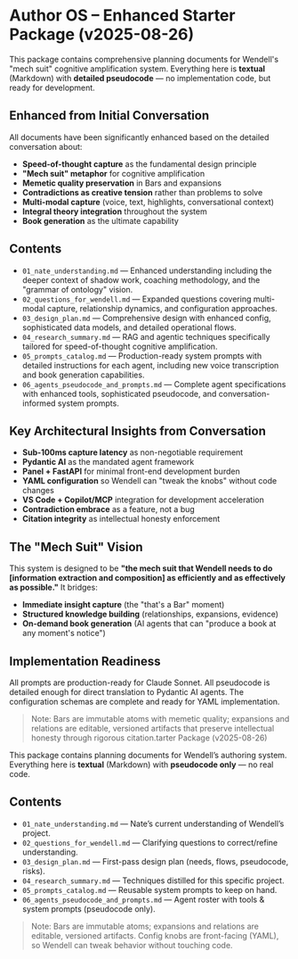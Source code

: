 # Author OS – Enhanced Starter Package (v2025-08-26)

This package contains comprehensive planning documents for Wendell's "mech suit" cognitive amplification system.
Everything here is **textual** (Markdown) with **detailed pseudocode** — no implementation code, but ready for development.

## Enhanced from Initial Conversation
All documents have been significantly enhanced based on the detailed conversation about:
- **Speed-of-thought capture** as the fundamental design principle
- **"Mech suit" metaphor** for cognitive amplification
- **Memetic quality preservation** in Bars and expansions
- **Contradictions as creative tension** rather than problems to solve
- **Multi-modal capture** (voice, text, highlights, conversational context)
- **Integral theory integration** throughout the system
- **Book generation** as the ultimate capability

## Contents
- `01_nate_understanding.md` — Enhanced understanding including the deeper context of shadow work, coaching methodology, and the "grammar of ontology" vision.
- `02_questions_for_wendell.md` — Expanded questions covering multi-modal capture, relationship dynamics, and configuration approaches.
- `03_design_plan.md` — Comprehensive design with enhanced config, sophisticated data models, and detailed operational flows.
- `04_research_summary.md` — RAG and agentic techniques specifically tailored for speed-of-thought cognitive amplification.
- `05_prompts_catalog.md` — Production-ready system prompts with detailed instructions for each agent, including new voice transcription and book generation capabilities.
- `06_agents_pseudocode_and_prompts.md` — Complete agent specifications with enhanced tools, sophisticated pseudocode, and conversation-informed system prompts.

## Key Architectural Insights from Conversation
- **Sub-100ms capture latency** as non-negotiable requirement
- **Pydantic AI** as the mandated agent framework
- **Panel + FastAPI** for minimal front-end development burden
- **YAML configuration** so Wendell can "tweak the knobs" without code changes
- **VS Code + Copilot/MCP** integration for development acceleration
- **Contradiction embrace** as a feature, not a bug
- **Citation integrity** as intellectual honesty enforcement

## The "Mech Suit" Vision
This system is designed to be **"the mech suit that Wendell needs to do [information extraction and composition] as efficiently and as effectively as possible."** It bridges:
- **Immediate insight capture** (the "that's a Bar" moment)
- **Structured knowledge building** (relationships, expansions, evidence)
- **On-demand book generation** (AI agents that can "produce a book at any moment's notice")

## Implementation Readiness
All prompts are production-ready for Claude Sonnet. All pseudocode is detailed enough for direct translation to Pydantic AI agents. The configuration schemas are complete and ready for YAML implementation.

> Note: Bars are immutable atoms with memetic quality; expansions and relations are editable, versioned artifacts that preserve intellectual honesty through rigorous citation.tarter Package (v2025-08-26)

This package contains planning documents for Wendell’s authoring system.
Everything here is **textual** (Markdown) with **pseudocode only** — no real code.

## Contents
- `01_nate_understanding.md` — Nate’s current understanding of Wendell’s project.
- `02_questions_for_wendell.md` — Clarifying questions to correct/refine understanding.
- `03_design_plan.md` — First-pass design plan (needs, flows, pseudocode, risks).
- `04_research_summary.md` — Techniques distilled for this specific project.
- `05_prompts_catalog.md` — Reusable system prompts to keep on hand.
- `06_agents_pseudocode_and_prompts.md` — Agent roster with tools & system prompts (pseudocode only).

> Note: Bars are immutable atoms; expansions and relations are editable, versioned artifacts.
> Config knobs are front-facing (YAML), so Wendell can tweak behavior without touching code.
